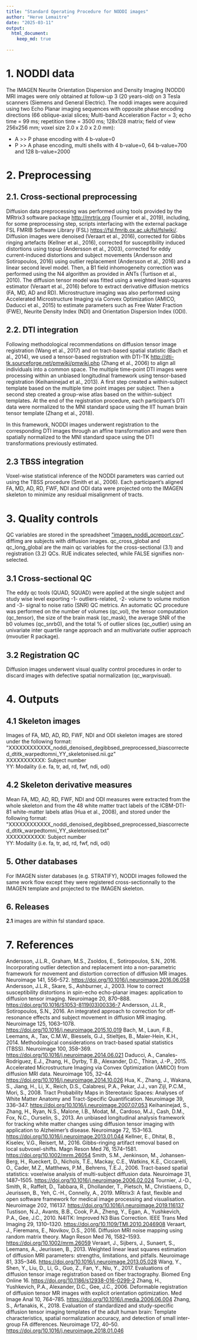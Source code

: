 ```yaml
---
title: "Standard Operating Procedure for NODDI images"
author: "Herve Lemaitre"
date: "2025-03-11"
output:
  html_document:
    keep_md: true
  
---
```


# 1. NODDI data

The IMAGEN Neurite Orientation Dispersion and Density Imaging (NODDI) MRI images were only obtained at follow-up 3 (20 years-old) on 3 Tesla scanners (Siemens and General Electric). The noddi images were acquired using two Echo Planar imaging sequences with opposite phase encoding directions (66 oblique-axial slices; Multi-band Acceleration Factor = 3; echo time = 99 ms; repetition time = 3500 ms; 128x128 matrix; field of view 256x256 mm; voxel size 2.0 x 2.0 x 2.0 mm):  
- A >> P phase encoding with 4 b-value=0  
- P >> A phase encoding, multi shells with 4 b-value=0, 64 b-value=700 and 128 b-value=2000  

# 2. Preprocessing

## 2.1. Cross-sectional preprocessing

Diffusion  data  preprocessing  was performed using tools provided by the MRtrix3 software package http://mrtrix.org (Tournier et al., 2019), including, for some preprocessing step, scripts interfacing with the external package FSL FMRIB Software Library (FSL) https://fsl.fmrib.ox.ac.uk/fsl/fslwiki/. Diffusion images were denoised (Veraart et al., 2016), corrected for Gibbs ringing artefacts (Kellner et al., 2016), corrected for susceptibility induced distortions using topup (Andersson et al., 2003), corrected for eddy current-induced distortions and subject movements (Andersson and Sotiropoulos, 2016) using outlier replacement (Andersson et al., 2016) and a linear second level model. Then, a B1 field inhomogeneity correction was performed using the N4 algorithm as provided in ANTs (Turtison et al., 2010). 
The diffusion tensor model was fitted using a weighted least-squares estimator (Veraart et al., 2016) before to extract derivative diffusion metrics (FA, MD, AD and RD). Microstructure imaging was also performed using Accelerated Microstructure Imaging via Convex Optimization (AMICO, Daducci et al., 2015) to estimate parameters such as Free Water Fraction (FWE), Neurite Density Index (NDI) and Orientation Dispersion Index (ODI).


## 2.2. DTI integration  

Following methodological recommendations on diffusion tensor image registration (Wang et al., 2017) and on tract-based spatial statistic (Bach et al., 2014), we used a tensor-based registration with DTI-TK http://dti-tk.sourceforge.net/pmwiki/pmwiki.php (Zhang et al., 2006) to align all individuals into a common space. 
The multiple time-point DTI images were processing within an unbiased longitudinal framework using tensor-based registration (Keihaninejad et al., 2013). A first step created a within-subject template based on the multiple time point images per subject. Then a second step created a group-wise atlas based on the within-subject templates. At the end of the registration procedure, each participant’s DTI data were normalized to the MNI standard space using the IIT human brain tensor template (Zhang et al., 2018). 

In this framework, NODDI images underwent registration to the corresponding DTI images through an affine transformation and were then spatially normalized to the MNI standard space using the DTI transformations previously estimated.

## 2.3 TBSS integration 

Voxel-wise statistical inference of the NODDI parameters was carried out using the TBSS procedure (Smith et al., 2006). Each participant’s aligned FA, MD, AD, RD, FWF, NDI and ODI data were projected onto the IMAGEN skeleton to minimize any residual misalignment of tracts.

# 3. Quality controls

QC variables are stored in the spreadsheet ["imagen_noddi_qcreport.csv"](https://github.com/imagen2/imagen_processing/blob/master/tbss_noddi/imagen_noddi_qcreport.csv). diffimg are subjects with diffusion images. qc_cross_global and qc_long_global are the main qc variables for the cross-sectional (3.1) and registration (3.2) QCs. RUE indicates selected, while FALSE signifies non-selected.

## 3.1  Cross-sectional QC

The eddy qc tools (QUAD, SQUAD) were applied at the single subject and study wise level exporting -1- outliers-related, -2- volume to volume motion and -3- signal to noise ratio (SNR) QC metrics. An automatic QC procedure was performed on the number of volumes (qc_vol), the tensor computation (qc_tensor), the size of the brain mask (qc_mask), the average SNR of the b0 volumes (qc_snrb0), and the total % of outlier slices (qc_outlier) using an univariate inter quartile range approach and an multivariate outlier approach (mvoutier R package).

## 3.2  Registration QC

Diffusion images underwent visual quality control procedures in order to discard images with defective spatial normalization (qc_warpvisual). 

# 4. Outputs

## 4.1 Skeleton images

Images of FA, MD, AD, RD, FWF, NDI and ODI  skeleton images are stored under the following format:  
"XXXXXXXXXXXX_noddi_denoised_degibbsed_preprocessed_biascorrected_dtitk_warpedtomni_YY_skeletonised.nii.gz"  
XXXXXXXXXXX: Subject number  
YY: Modality (i.e. fa, tr, ad, rd, fwf, ndi, odi)  

## 4.2 Skeleton derivative measures

Mean FA, MD, AD, RD, FWF, NDI and ODI measures were extracted from the whole skeleton and from the 48 white matter tract labels of the ICBM-DTI-81 white-matter labels atlas (Hua et al., 2008), and stored under the following format:  
"XXXXXXXXXXXX_noddi_denoised_degibbsed_preprocessed_biascorrected_dtitk_warpedtomni_YY_skeletonised.txt"  
XXXXXXXXXXX: Subject number  
YY: Modality (i.e. fa, tr, ad, rd, fwf, ndi, odi)  

## 5. Other databases

For IMAGEN sister databases (e.g. STRATIFY), NODDI images followed the same work flow except they were registered cross-sectionnally to the IMAGEN template and projected to the IMAGEN skeleton.  

## 6. Releases

**2.1** images are within fsl standard space.  

# 7. References

Andersson, J.L.R., Graham, M.S., Zsoldos, E., Sotiropoulos, S.N., 2016. Incorporating outlier detection and replacement into a non-parametric framework for movement and distortion correction of diffusion MR images. Neuroimage 141, 556–572. https://doi.org/10.1016/j.neuroimage.2016.06.058
Andersson, J.L.R., Skare, S., Ashburner, J., 2003. How to correct susceptibility distortions in spin-echo echo-planar images: application to diffusion tensor imaging. Neuroimage 20, 870–888. https://doi.org/10.1016/S1053-8119(03)00336-7
Andersson, J.L.R., Sotiropoulos, S.N., 2016. An integrated approach to correction for off-resonance effects and subject movement in diffusion MR imaging. Neuroimage 125, 1063–1078. https://doi.org/10.1016/j.neuroimage.2015.10.019
Bach, M., Laun, F.B., Leemans, A., Tax, C.M.W., Biessels, G.J., Stieltjes, B., Maier-Hein, K.H., 2014. Methodological considerations on tract-based spatial statistics (TBSS). Neuroimage 100, 358–369. https://doi.org/10.1016/j.neuroimage.2014.06.021
Daducci, A., Canales-Rodríguez, E.J., Zhang, H., Dyrby, T.B., Alexander, D.C., Thiran, J.-P., 2015. Accelerated Microstructure Imaging via Convex Optimization (AMICO) from diffusion MRI data. Neuroimage 105, 32–44. https://doi.org/10.1016/j.neuroimage.2014.10.026
Hua, K., Zhang, J., Wakana, S., Jiang, H., Li, X., Reich, D.S., Calabresi, P.A., Pekar, J.J., van Zijl, P.C.M., Mori, S., 2008. Tract Probability Maps in Stereotaxic Spaces: Analyses of White Matter Anatomy and Tract-Specific Quantification. Neuroimage 39, 336–347. https://doi.org/10.1016/j.neuroimage.2007.07.053
Keihaninejad, S., Zhang, H., Ryan, N.S., Malone, I.B., Modat, M., Cardoso, M.J., Cash, D.M., Fox, N.C., Ourselin, S., 2013. An unbiased longitudinal analysis framework for tracking white matter changes using diffusion tensor imaging with application to Alzheimer’s disease. Neuroimage 72, 153–163. https://doi.org/10.1016/j.neuroimage.2013.01.044
Kellner, E., Dhital, B., Kiselev, V.G., Reisert, M., 2016. Gibbs-ringing artifact removal based on local subvoxel-shifts. Magn Reson Med 76, 1574–1581. https://doi.org/10.1002/mrm.26054
Smith, S.M., Jenkinson, M., Johansen-Berg, H., Rueckert, D., Nichols, T.E., Mackay, C.E., Watkins, K.E., Ciccarelli, O., Cader, M.Z., Matthews, P.M., Behrens, T.E.J., 2006. Tract-based spatial statistics: voxelwise analysis of multi-subject diffusion data. Neuroimage 31, 1487–1505. https://doi.org/10.1016/j.neuroimage.2006.02.024
Tournier, J.-D., Smith, R., Raffelt, D., Tabbara, R., Dhollander, T., Pietsch, M., Christiaens, D., Jeurissen, B., Yeh, C.-H., Connelly, A., 2019. MRtrix3: A fast, flexible and open software framework for medical image processing and visualisation. Neuroimage 202, 116137. https://doi.org/10.1016/j.neuroimage.2019.116137
Tustison, N.J., Avants, B.B., Cook, P.A., Zheng, Y., Egan, A., Yushkevich, P.A., Gee, J.C., 2010. N4ITK: Improved N3 Bias Correction. IEEE Trans Med Imaging 29, 1310–1320. https://doi.org/10.1109/TMI.2010.2046908
Veraart, J., Fieremans, E., Novikov, D.S., 2016. Diffusion MRI noise mapping using random matrix theory. Magn Reson Med 76, 1582–1593. https://doi.org/10.1002/mrm.26059
Veraart, J., Sijbers, J., Sunaert, S., Leemans, A., Jeurissen, B., 2013. Weighted linear least squares estimation of diffusion MRI parameters: strengths, limitations, and pitfalls. Neuroimage 81, 335–346. https://doi.org/10.1016/j.neuroimage.2013.05.028
Wang, Y., Shen, Y., Liu, D., Li, G., Guo, Z., Fan, Y., Niu, Y., 2017. Evaluations of diffusion tensor image registration based on fiber tractography. Biomed Eng Online 16. https://doi.org/10.1186/s12938-016-0299-2
Zhang, H., Yushkevich, P.A., Alexander, D.C., Gee, J.C., 2006. Deformable registration of diffusion tensor MR images with explicit orientation optimization. Med Image Anal 10, 764–785. https://doi.org/10.1016/j.media.2006.06.004
Zhang, S., Arfanakis, K., 2018. Evaluation of standardized and study-specific diffusion tensor imaging templates of the adult human brain: Template characteristics, spatial normalization accuracy, and detection of small inter-group FA differences. Neuroimage 172, 40–50. https://doi.org/10.1016/j.neuroimage.2018.01.046

